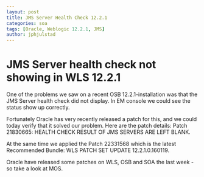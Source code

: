 ```yaml
---
layout: post
title: JMS Server Health Check 12.2.1
categories: soa
tags: [Oracle, Weblogic 12.2.1, JMS]
author: jphjulstad
---
```


# JMS Server health check not showing in WLS 12.2.1
One of the problems we saw on a recent OSB 12.2.1-installation was that the JMS Server health check did not display. In EM console we could see the status show up correctly.

Fortunately Oracle has very recently released a patch for this, and we could today verify that it solved our problem. Here are the patch details: Patch 21830665: HEALTH CHECK RESULT OF JMS SERVERS ARE LEFT BLANK.

At the same time we applied the Patch 22331568 which is the latest Recommended Bundle: WLS PATCH SET UPDATE 12.2.1.0.160119.

Oracle have released some patches on WLS, OSB and SOA the last week - so take a look at MOS.